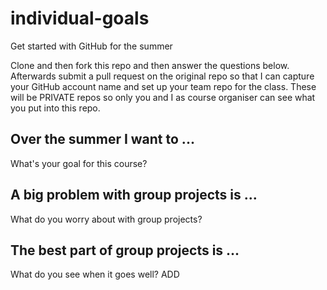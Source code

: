 # individual-goals
Get started with GitHub for the summer

Clone and then fork this repo and then answer the questions below. Afterwards submit a pull request on the original repo so that I can capture your GitHub account name and set up your team repo for the class.
These will be PRIVATE repos so only you and I as course organiser can see what you put into this repo.

## Over the summer I want to ... 
What's your goal for this course?

## A big problem with group projects is ...
What do you worry about with group projects?

## The best part of group projects is ...
What do you see when it goes well?
ADD
